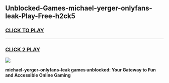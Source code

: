 
## Unblocked-Games-michael-yerger-onlyfans-leak-Play-Free-h2ck5
<h3>
<a href="https://premium76.site?title=michael-yerger-onlyfans-leak&ref=15A">CLICK TO PLAY</a></h3>
<hr>

<h3>
<a href="https://premium76.site?title=michael-yerger-onlyfans-leak&ref=15A">CLICK 2 PLAY</a>
  
</h3>

<a href="https://premium76.site?title=michael-yerger-onlyfans-leak&ref=15A"><img src="https://clearcache.store/games.png"></a>


**michael-yerger-onlyfans-leak games unblocked: Your Gateway to Fun and Accessible Online Gaming**
